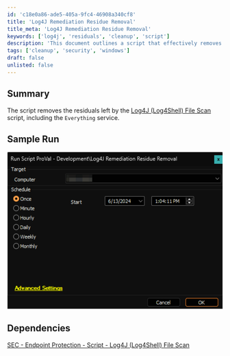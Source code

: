 ```yaml
---
id: 'c18e0a86-ade5-405a-9fc4-46908a340cf8'
title: 'Log4J Remediation Residue Removal'
title_meta: 'Log4J Remediation Residue Removal'
keywords: ['log4j', 'residuals', 'cleanup', 'script']
description: 'This document outlines a script that effectively removes residuals left by the Log4J (Log4Shell) File Scan script, including the cleanup of the Everything service. It provides a summary, sample run, and dependencies for successful execution.'
tags: ['cleanup', 'security', 'windows']
draft: false
unlisted: false
---
```


## Summary

The script removes the residuals left by the [Log4J (Log4Shell) File Scan](<./Log4J (Log4Shell) File Scan.md>) script, including the `Everything` service.

## Sample Run

![Sample Run](../../../static/img/Log4J-Remediation-Residue-Removal/image_1.png)

## Dependencies

[SEC - Endpoint Protection - Script - Log4J (Log4Shell) File Scan](<./Log4J (Log4Shell) File Scan.md>)



